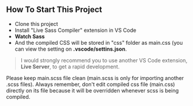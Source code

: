## How To Start This Project

- Clone this project
- Install "Live Sass Compiler" extension in VS Code
- **Watch Sass**
- And the compiled CSS will be stored in "css" folder as main.css (you can view the setting on **.vscode/settins.json**.

> I would strongly recommend you to use another VS Code extension, **Live Server**, to get a rapid development.

Please keep main.scss file clean (main.scss is only for importing another .scss files).
Always remember, don't edit compiled css file (main.css) directly on its file because it will be overridden whenever scss is being compiled.

